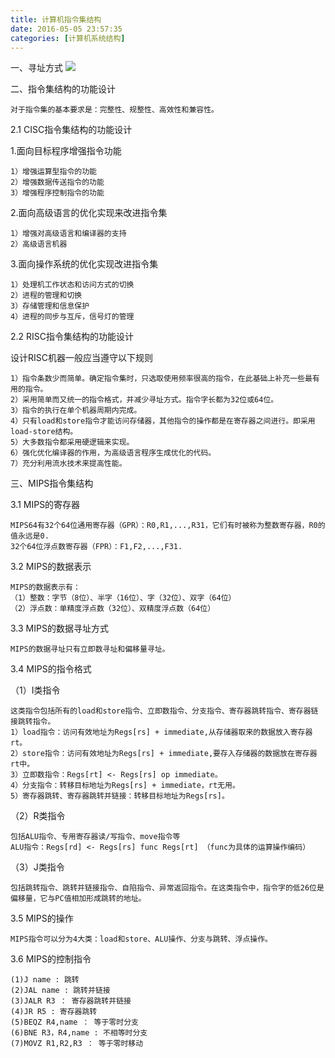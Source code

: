 ```yaml
---
title: 计算机指令集结构
date: 2016-05-05 23:57:35
categories: [计算机系统结构]
---
```

一、寻址方式
![](http://7xta8e.com1.z0.glb.clouddn.com/%E5%AF%BB%E5%9D%80%E6%96%B9%E5%BC%8F.jpg)

二、指令集结构的功能设计

	对于指令集的基本要求是：完整性、规整性、高效性和兼容性。

2.1 CISC指令集结构的功能设计

1.面向目标程序增强指令功能

	1）增强运算型指令的功能
	2）增强数据传送指令的功能
	3）增强程序控制指令的功能

2.面向高级语言的优化实现来改进指令集

	1）增强对高级语言和编译器的支持
	2）高级语言机器

3.面向操作系统的优化实现改进指令集

	1）处理机工作状态和访问方式的切换
	2）进程的管理和切换
	3）存储管理和信息保护
	4）进程的同步与互斥，信号灯的管理

2.2 RISC指令集结构的功能设计

设计RISC机器一般应当遵守以下规则

	1）指令条数少而简单。确定指令集时，只选取使用频率很高的指令，在此基础上补充一些最有用的指令。
	2）采用简单而又统一的指令格式，并减少寻址方式。指令字长都为32位或64位。
	3）指令的执行在单个机器周期内完成。
	4）只有load和store指令才能访问存储器，其他指令的操作都是在寄存器之间进行。即采用load-store结构。
	5）大多数指令都采用硬逻辑来实现。
	6）强化优化编译器的作用，为高级语言程序生成优化的代码。
	7）充分利用流水技术来提高性能。

三、MIPS指令集结构

3.1 MIPS的寄存器

	MIPS64有32个64位通用寄存器（GPR）：R0,R1,...,R31，它们有时被称为整数寄存器，R0的值永远是0.
	32个64位浮点数寄存器（FPR）：F1,F2,...,F31.

3.2 MIPS的数据表示

	MIPS的数据表示有：
	（1）整数：字节（8位）、半字（16位）、字（32位）、双字（64位）
	（2）浮点数：单精度浮点数（32位）、双精度浮点数（64位）

3.3 MIPS的数据寻址方式

	MIPS的数据寻址只有立即数寻址和偏移量寻址。

3.4 MIPS的指令格式

（1）I类指令

	这类指令包括所有的load和store指令、立即数指令、分支指令、寄存器跳转指令、寄存器链接跳转指令。
	1）load指令：访问有效地址为Regs[rs] + immediate,从存储器取来的数据放入寄存器rt。
	2）store指令：访问有效地址为Regs[rs] + immediate,要存入存储器的数据放在寄存器rt中。
	3）立即数指令：Regs[rt] <- Regs[rs] op immediate。
	4）分支指令：转移目标地址为Regs[rs] + immediate，rt无用。
	5）寄存器跳转、寄存器跳转并链接：转移目标地址为Regs[rs]。

（2）R类指令

	包括ALU指令、专用寄存器读/写指令、move指令等
	ALU指令：Regs[rd] <- Regs[rs] func Regs[rt] （func为具体的运算操作编码）

（3）J类指令

	包括跳转指令、跳转并链接指令、自陷指令、异常返回指令。在这类指令中，指令字的低26位是偏移量，它与PC值相加形成跳转的地址。

3.5 MIPS的操作

	MIPS指令可以分为4大类：load和store、ALU操作、分支与跳转、浮点操作。

3.6 MIPS的控制指令

	(1)J name : 跳转
	(2)JAL name : 跳转并链接
	(3)JALR R3 ： 寄存器跳转并链接
	(4)JR R5 : 寄存器跳转
	(5)BEQZ R4,name ： 等于零时分支
	(6)BNE R3，R4,name : 不相等时分支
	(7)MOVZ R1,R2,R3 ： 等于零时移动
	
